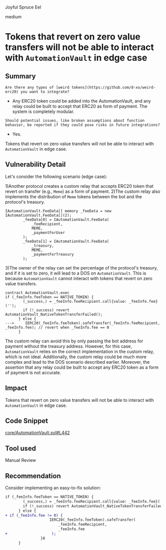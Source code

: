 Joyful Spruce Eel

medium

# Tokens that revert on zero value transfers will not be able to interact with `AutomationVault` in edge case

## Summary
`Are there any types of [weird tokens](https://github.com/d-xo/weird-erc20) you want to integrate?`
- Any ERC20 token could be added into the AutomationVault, and any relay could be built to accept that ERC20 as form of payment. The system is completely modular.

`Should potential issues, like broken assumptions about function behavior, be reported if they could pose risks in future integrations?`
- Yes.

Tokens that revert on zero value transfers will not be able to interact with `AutomationVault` in edge case.

## Vulnerability Detail
Let's consider the following scenario (edge case):

1)Another protocol creates a custom relay that accepts ERC20 token that revert on transfer (e.g., `Meme`) as a form of payment.
2)The custom relay also implements the distribution of `Meme` tokens between the bot and the protocol's treasury.
```solidity
IAutomationVault.FeeData[] memory _feeData = new IAutomationVault.FeeData[](2);
        _feeData[0] = IAutomationVault.FeeData(
            _feeRecipient,
            MEME,
            _paymentForUser
        );
        _feeData[1] = IAutomationVault.FeeData(
            _treasury,
            MEME,
            _paymentForTreasury
        );
```
3)The owner of the relay can set the percentage of the protocol's treasury, and if it is set to zero, it will lead to a DOS on `AutomationVault`. This is because `AutomationVault` cannot interact with tokens that revert on zero value transfers.
```solidity
contract AutomationVault.exec
if (_feeInfo.feeToken == NATIVE_TOKEN) {
        (_success,) = _feeInfo.feeRecipient.call{value: _feeInfo.fee}('');
        if (!_success) revert AutomationVault_NativeTokenTransferFailed();
      } else {
--->     IERC20(_feeInfo.feeToken).safeTransfer(_feeInfo.feeRecipient, _feeInfo.fee); // revert when _feeInfo.fee == 0
      }
```

The custom relay can avoid this by only passing the bot address for payment without the treasury address. However, for this case, `AutomationVault` relies on the correct implementation in the custom relay, which is not ideal. Additionally, the custom relay could be much more complex and lead to the DOS scenario described earlier. Moreover, the assertion that any relay could be built to accept any ERC20 token as a form of payment is not accurate.

## Impact
Tokens that revert on zero value transfers will not be able to interact with `AutomationVault` in edge case.

## Code Snippet
[core/AutomationVault.sol#L442](https://github.com/sherlock-audit/2024-04-xkeeper/blob/main/xkeeper-core/solidity/contracts/core/AutomationVault.sol#L442)

## Tool used

Manual Review

## Recommendation
Consider implementing an easy-to-fix solution:
```diff
if (_feeInfo.feeToken == NATIVE_TOKEN) {
        (_success,) = _feeInfo.feeRecipient.call{value: _feeInfo.fee}('');
        if (!_success) revert AutomationVault_NativeTokenTransferFailed();
      } else {
+ if (_feeInfo.fee != 0) {
                    IERC20(_feeInfo.feeToken).safeTransfer(
                        _feeInfo.feeRecipient,
                        _feeInfo.fee
+                    );
                }0
      }
```

